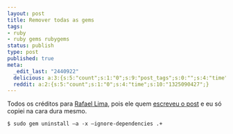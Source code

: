 ```yaml
---
layout: post
title: Remover todas as gems
tags:
- ruby
- ruby gems rubygems
status: publish
type: post
published: true
meta:
  _edit_last: "2440922"
  delicious: a:3:{s:5:"count";s:1:"0";s:9:"post_tags";s:0:"";s:4:"time";s:10:"1296261163";}
  reddit: a:2:{s:5:"count";s:1:"0";s:4:"time";s:10:"1325090427";}
---
```

Todos os créditos para [Rafael Lima](http://rafael.adm.br/), pois ele quem [escreveu o post](http://rafael.adm.br/p/removendo-todas-as-gems-de-uma-so-vez/) e eu só copiei na cara dura mesmo.

	$ sudo gem uninstall –a -x –ignore-dependencies .+
